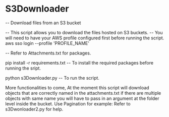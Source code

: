 # S3Downloader
-- Download files from an S3 bucket

-- This script allows you to download the files hosted on S3 buckets. 
-- You will need to have your AWS profile configured first before running the script.
aws sso login --profile 'PROFILE_NAME'

-- Refer to Attachments.txt for packages. 

pip install -r requirements.txt 
-- To install the required packages before running the sript. 

python s3Downloader.py 
-- To run the script.

More functionalities to come, 
At the moment this script will download objects that are correctly named in the attachments.txt if there are multiple objects with same name you will have to pass in an argument at the folder level inside the bucket.
Use Pagination for example: Refer to s3Dwonloader2.py for help.

